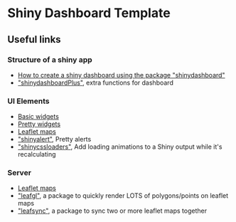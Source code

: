 # Shiny Dashboard Template

## Useful links
### Structure of a shiny app
- [How to create a shiny dashboard using the package "shinydashboard"](https://rstudio.github.io/shinydashboard/get_started.html)
- ["shinydashboardPlus"](https://rinterface.github.io/shinydashboardPlus/articles/shinydashboardPlus.html), extra functions for dashboard

### UI Elements
- [Basic widgets](https://shiny.rstudio.com/tutorial/written-tutorial/lesson3/)
- [Pretty widgets](https://dreamrs.github.io/shinyWidgets/)
- [Leaflet maps](https://rstudio.github.io/leaflet/shiny.html)
- ["shinyalert"](), Pretty alerts
- ["shinycssloaders"](https://github.com/daattali/shinycssloaders), Add loading animations to a Shiny output while it's recalculating

### Server
- [Leaflet maps](https://rstudio.github.io/leaflet/shiny.html)
- ["leafgl"](https://github.com/r-spatial/leafgl), a package to quickly render LOTS of polygons/points on leaflet maps
- ["leafsync"](https://github.com/r-spatial/leafsync), a package to sync two or more leaflet maps together
